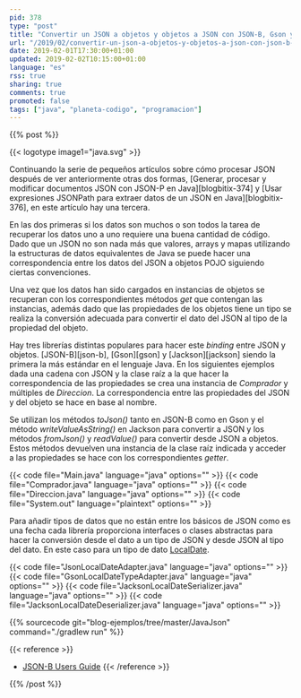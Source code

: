 ```yaml
---
pid: 378
type: "post"
title: "Convertir un JSON a objetos y objetos a JSON con JSON-B, Gson y Jackson en Java"
url: "/2019/02/convertir-un-json-a-objetos-y-objetos-a-json-con-json-b-gson-y-jackson-en-java/"
date: 2019-02-01T17:30:00+01:00
updated: 2019-02-02T10:15:00+01:00
language: "es"
rss: true
sharing: true
comments: true
promoted: false
tags: ["java", "planeta-codigo", "programacion"]
---
```


{{% post %}}

{{< logotype image1="java.svg" >}}

Continuando la serie de pequeños artículos sobre cómo procesar JSON después de ver anteriormente otras dos formas, [Generar, procesar y modificar documentos JSON con JSON-P en Java][blogbitix-374] y [Usar expresiones JSONPath para extraer datos de un JSON en Java][blogbitix-376], en este artículo hay una tercera.

En las dos primeras si los datos son muchos o son todos la tarea de recuperar los datos uno a uno requiere una buena cantidad de código. Dado que un JSON no son nada más que valores, arrays y mapas utilizando la estructuras de datos equivalentes de Java se puede hacer una correspondencia entre los datos del JSON a objetos POJO siguiendo ciertas convenciones.

Una vez que los datos han sido cargados en instancias de objetos se recuperan con los correspondientes métodos _get_ que contengan las instancias, además dado que las propiedades de los objetos tiene un tipo se realiza la conversión adecuada para convertir el dato del JSON al tipo de la propiedad del objeto.

Hay tres librerías distintas populares para hacer este _binding_ entre JSON y objetos. [JSON-B][json-b], [Gson][gson] y [Jackson][jackson] siendo la primera la más estándar en el lenguaje Java. En los siguientes ejemplos dada una cadena con JSON y la clase raíz a la que hacer la correspondencia de las propiedades se crea una instancia de _Comprador_ y múltiples de _Direccion_. La correspondencia entre las propiedades del JSON y del objeto se hace en base al nombre.

Se utilizan los métodos _toJson()_ tanto en JSON-B como en Gson y el método _writeValueAsString()_ en Jackson para convertir a JSON y los métodos _fromJson()_ y _readValue()_ para convertir desde JSON a objetos. Estos métodos devuelven una instancia de la clase raíz indicada y acceder a las propiedades se hace con los correspondientes _getter_.

{{< code file="Main.java" language="java" options="" >}}
{{< code file="Comprador.java" language="java" options="" >}}
{{< code file="Direccion.java" language="java" options="" >}}
{{< code file="System.out" language="plaintext" options="" >}}

Para añadir tipos de datos que no están entre los básicos de JSON como es una fecha cada librería proporciona interfaces o clases abstractas para hacer la conversión desde el dato a un tipo de JSON y desde JSON al tipo del dato. En este caso para un tipo de dato [LocalDate](javadoc11:java.base/java/time/LocalDate.html).

{{< code file="JsonLocalDateAdapter.java" language="java" options="" >}}
{{< code file="GsonLocalDateTypeAdapter.java" language="java" options="" >}}
{{< code file="JacksonLocalDateSerializer.java" language="java" options="" >}}
{{< code file="JacksonLocalDateDeserializer.java" language="java" options="" >}}

{{% sourcecode git="blog-ejemplos/tree/master/JavaJson" command="./gradlew run" %}}

{{< reference >}}
* [JSON-B Users Guide](http://json-b.net/users-guide.html)
{{< /reference >}}

{{% /post %}}
